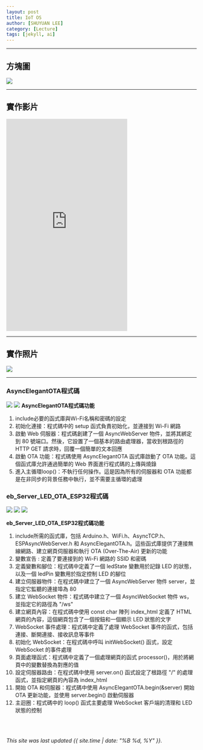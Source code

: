 ```yaml
---
layout: post
title: IoT OS
author: [SHUYUAN LEE]
category: [Lecture]
tags: [jekyll, ai]
---
```




---
## 方塊圖
![](https://github.com/shuyuan9215/MCU-course-project/blob/main/images/webserver.png?raw=true)


---
## 實作影片
<iframe width="320" height="560" src="https://www.youtube.com/embed/Rc87gpmV6eI" title="2023年5月6日" frameborder="0" allow="accelerometer; autoplay; clipboard-write; encrypted-media; gyroscope; picture-in-picture; web-share" allowfullscreen></iframe>

---
## 實作照片
![](https://github.com/shuyuan9215/MCU-course-project/blob/main/images/S__46858245.jpg?raw=true)


---
###  AsyncElegantOTA程式碼
![](https://github.com/hjgyjg123/MCU-project/blob/main/images/ESP32%20OTA%20(Over%20the%20Air)%201.jpg?raw=true)
![](https://github.com/hjgyjg123/MCU-project/blob/main/images/ESP32%20OTA%20(Over%20the%20Air)%202.jpg?raw=true)
**AsyncElegantOTA程式碼功能**
1. include必要的函式庫與Wi-Fi名稱和密碼的設定
2. 初始化連接：程式碼中的 setup 函式負責初始化，並連接到 Wi-Fi 網路
3. 啟動 Web 伺服器：程式碼創建了一個 AsyncWebServer 物件，並將其綁定到 80 號端口。然後，它設置了一個基本的路由處理器，當收到根路徑的 HTTP GET 請求時，回覆一個簡單的文本回應
4. 啟動 OTA 功能：程式碼使用 AsyncElegantOTA 函式庫啟動了 OTA 功能。這個函式庫允許通過簡單的 Web 界面進行程式碼的上傳與燒錄
5. 進入主循環loop()：不執行任何操作。這是因為所有的伺服器和 OTA 功能都是在非同步的背景任務中執行，並不需要主循環的處理

### eb_Server_LED_OTA_ESP32程式碼
![](https://github.com/hjgyjg123/MCU-project/blob/main/images/eb_Server_LED_OTA_ESP32%201.jpg?raw=true)
![](https://github.com/hjgyjg123/MCU-project/blob/main/images/eb_Server_LED_OTA_ESP32%202.jpg?raw=true)
![](https://github.com/hjgyjg123/MCU-project/blob/main/images/eb_Server_LED_OTA_ESP32%203.jpg?raw=true)

**eb_Server_LED_OTA_ESP32程式碼功能**
1. include所需的函式庫，包括 Arduino.h、WiFi.h、AsyncTCP.h、ESPAsyncWebServer.h 和 AsyncElegantOTA.h。這些函式庫提供了連接無線網路、建立網頁伺服器和執行 OTA (Over-The-Air) 更新的功能
2. 變數宣告 : 定義了要連接到的 Wi-Fi 網路的 SSID 和密碼
3. 定義變數和腳位：程式碼中定義了一個 ledState 變數用於記錄 LED 的狀態，以及一個 ledPin 變數用於指定控制 LED 的腳位
4. 建立伺服器物件：在程式碼中建立了一個 AsyncWebServer 物件 server，並指定它監聽的連接埠為 80
5. 建立 WebSocket 物件：程式碼中建立了一個 AsyncWebSocket 物件 ws，並指定它的路徑為 "/ws"
6. 建立網頁內容：在程式碼中使用 const char 陣列 index_html 定義了 HTML 網頁的內容，這個網頁包含了一個按鈕和一個顯示 LED 狀態的文字
7. WebSocket 事件處理：程式碼中定義了處理 WebSocket 事件的函式，包括連接、斷開連接、接收訊息等事件
8. 初始化 WebSocket：在程式碼中呼叫 initWebSocket() 函式，設定 WebSocket 的事件處理
9. 頁面處理函式：程式碼中定義了一個處理網頁的函式 processor()，用於將網頁中的變數替換為對應的值
10. 設定伺服器路由：在程式碼中使用 server.on() 函式設定了根路徑 "/" 的處理函式，並指定網頁的內容為 index_html
11. 開始 OTA 和伺服器：程式碼中使用 AsyncElegantOTA.begin(&server) 開始 OTA 更新功能，並使用 server.begin() 啟動伺服器
12. 主迴圈：程式碼中的 loop() 函式主要處理 WebSocket 客戶端的清理和 LED 狀態的控制
<br>
<br>

*This site was last updated {{ site.time | date: "%B %d, %Y" }}.*

